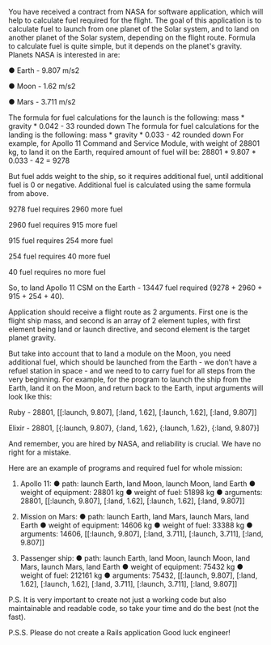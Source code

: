 You have received a contract from NASA for software application, which
will help to calculate fuel required for the flight. The goal of this application is to calculate
fuel to launch from one planet of the Solar system, and to land on another planet of the
Solar system, depending on the flight route.
Formula to calculate fuel is quite simple, but it depends on the planet's gravity. Planets
NASA is interested in are:

● Earth - 9.807 m/s2

● Moon - 1.62 m/s2

● Mars - 3.711 m/s2


The formula for fuel calculations for the launch is the following:
mass * gravity * 0.042 - 33 rounded down
The formula for fuel calculations for the landing is the following:
mass * gravity * 0.033 - 42 rounded down
For example, for Apollo 11 Command and Service Module, with weight of 28801 kg, to
land it on the Earth, required amount of fuel will be:
28801 * 9.807 * 0.033 - 42 = 9278


But fuel adds weight to the ship, so it requires additional fuel, until additional fuel is 0 or
negative. Additional fuel is calculated using the same formula from above.

9278 fuel requires 2960 more fuel

2960 fuel requires 915 more fuel

915 fuel requires 254 more fuel

254 fuel requires 40 more fuel

40 fuel requires no more fuel


So, to land Apollo 11 CSM on the Earth - 13447 fuel required (9278 + 2960 + 915 + 254 +
40).


Application should receive a flight route as 2 arguments. First one is the flight ship mass,
and second is an array of 2 element tuples, with first element being land or launch
directive, and second element is the target planet gravity.

But take into account that to land a module on the Moon, you need additional fuel, which
should be launched from the Earth - we don’t have a refuel station in space - and we
need to to carry fuel for all steps from the very beginning.
For example, for the program to launch the ship from the Earth, land it on the Moon, and
return back to the Earth, input arguments will look like this:

Ruby - 28801, [[:launch, 9.807], [:land, 1.62], [:launch, 1.62], [:land, 9.807]]

Elixir - 28801, [{:launch, 9.807}, {:land, 1.62}, {:launch, 1.62}, {:land, 9.807}]

And remember, you are hired by NASA, and reliability is crucial. We have no right for a
mistake.

Here are an example of programs and required fuel for whole mission:

1. Apollo 11:
● path: launch Earth, land Moon, launch Moon, land Earth
● weight of equipment: 28801 kg
● weight of fuel: 51898 kg
● arguments: 28801, [[:launch, 9.807], [:land, 1.62], [:launch, 1.62], [:land, 9.807]]

2. Mission on Mars:
● path: launch Earth, land Mars, launch Mars, land Earth
● weight of equipment: 14606 kg
● weight of fuel: 33388 kg
● arguments: 14606, [[:launch, 9.807], [:land, 3.711], [:launch, 3.711], [:land, 9.807]]

3. Passenger ship:
● path: launch Earth, land Moon, launch Moon, land Mars, launch Mars, land Earth
● weight of equipment: 75432 kg
● weight of fuel: 212161 kg
● arguments: 75432, [[:launch, 9.807], [:land, 1.62], [:launch, 1.62], [:land, 3.711],
[:launch, 3.711], [:land, 9.807]]

P.S. It is very important to create not just a working code but also maintainable and
readable code, so take your time and do the best (not the fast).

P.S.S. Please do not create a Rails application
Good luck engineer!
